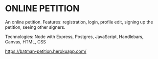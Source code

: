 # ONLINE PETITION
An online petition. Features: registration, login, profile edit, signing up the petition, seeing other signers.

Technologies:
Node with Express,
Postgres,
JavaScript,
Handlebars,
Canvas,
HTML,
CSS

https://batman-petition.herokuapp.com/
